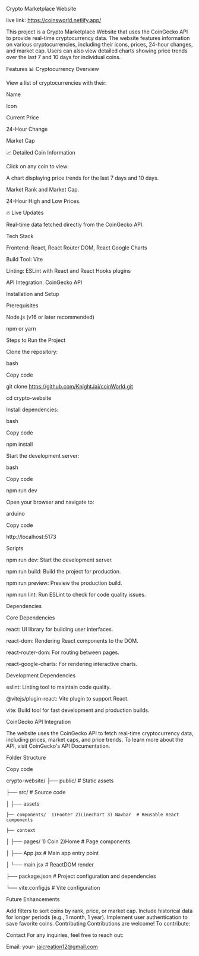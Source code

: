 Crypto Marketplace Website

live link: https://coinsworld.netlify.app/

This project is a Crypto Marketplace Website that uses the CoinGecko API to provide real-time cryptocurrency data. The website features information on various cryptocurrencies, including their icons, prices, 24-hour changes, and market cap. Users can also view detailed charts showing price trends over the last 7 and 10 days for individual coins.



Features
📊 Cryptocurrency Overview

View a list of cryptocurrencies with their:

Name

Icon

Current Price

24-Hour Change

Market Cap


📈 Detailed Coin Information

Click on any coin to view:

A chart displaying price trends for the last 7 days and 10 days.

Market Rank and Market Cap.

24-Hour High and Low Prices.


🔥 Live Updates

Real-time data fetched directly from the CoinGecko API.

Tech Stack

Frontend: React, React Router DOM, React Google Charts

Build Tool: Vite

Linting: ESLint with React and React Hooks plugins

API Integration: CoinGecko API


Installation and Setup

Prerequisites

Node.js (v16 or later recommended)

npm or yarn

Steps to Run the Project

Clone the repository:

bash

Copy code

git clone https://github.com/KnightJai/coinWorld.git

cd crypto-website

Install dependencies:

bash


Copy code

npm install

Start the development server:

bash

Copy code

npm run dev

Open your browser and navigate to:

arduino

Copy code

http://localhost:5173

Scripts

npm run dev: Start the development server.

npm run build: Build the project for production.

npm run preview: Preview the production build.

npm run lint: Run ESLint to check for code quality issues.

Dependencies

Core Dependencies

react: UI library for building user interfaces.

react-dom: Rendering React components to the DOM.

react-router-dom: For routing between pages.

react-google-charts: For rendering interactive charts.

Development Dependencies

eslint: Linting tool to maintain code quality.

@vitejs/plugin-react: Vite plugin to support React.

vite: Build tool for fast development and production builds.

CoinGecko API Integration


The website uses the CoinGecko API to fetch real-time cryptocurrency data, including prices, market caps, and price trends. To learn more about the API, visit CoinGecko's API Documentation.


Folder Structure


Copy code

crypto-website/
├── public/           # Static assets

├── src/              # Source code

│   ├── assets

    ├── components/  1)Footer 2)Linechart 3) Navbar  # Reusable React components

    ├── context  

│   ├── pages/ 1) Coin 2)Home       # Page components

│   ├── App.jsx       # Main app entry point

│   └── main.jsx     # ReactDOM render

├── package.json      # Project configuration and dependencies

└── vite.config.js    # Vite configuration


Future Enhancements

Add filters to sort coins by rank, price, or market cap.
Include historical data for longer periods (e.g., 1 month, 1 year).
Implement user authentication to save favorite coins.
Contributing
Contributions are welcome! To contribute:





Contact
For any inquiries, feel free to reach out:


Email: your- jaicreation12@gmail.com


